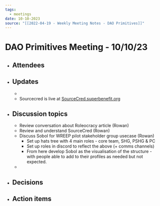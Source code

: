```yaml
---
tags:
  - meetings
date: 10-10-2023
source: "[[2022-04-19 - Weekly Meeting Notes - DAO Primitives]]"
---
```


# DAO Primitives Meeting - 10/10/23

- ## Attendees


- ## Updates
	-  
	- Sourcecred is live at [SourceCred.superbenefit.org](http://sourcecred.superbenefit.org/#/explorer)
- ## Discussion topics
	- Review conversation about Roleocracy article (Rowan)
	- Review and understand SourceCred (Rowan)
	- Discuss Sobol for WREEP pilot stakeholder group usecase (Rowan)
		- Set up hats tree with 4 main roles - core team, SHG, PSHG & PC
		- Set up roles in discord to reflect the above (+ comms channels)
		- From here develop Sobol as the visualisation of the structure - with people able to add to their profiles as needed but not expected.
	- 


- ## Decisions


- ## Action items